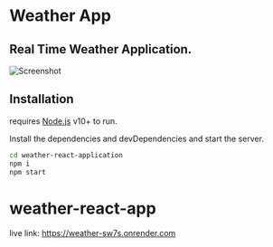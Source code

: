 # Weather App 
## Real Time Weather Application.

![Screenshot](https://github.com/imranansari72/weather-react-app/assets/88080996/25f6d413-679d-4766-b55b-457650b1ad53)

## Installation

requires [Node.js](https://nodejs.org/) v10+ to run.

Install the dependencies and devDependencies and start the server.

```sh
cd weather-react-application
npm i
npm start
```
# weather-react-app
live link: https://weather-sw7s.onrender.com
